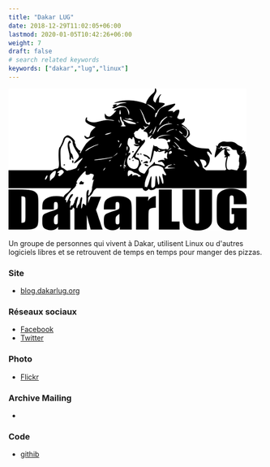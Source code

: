 ```yaml
---
title: "Dakar LUG"
date: 2018-12-29T11:02:05+06:00
lastmod: 2020-01-05T10:42:26+06:00
weight: 7
draft: false
# search related keywords
keywords: ["dakar","lug","linux"]
---
```


![Logo](logo.png "logo")

Un groupe de personnes qui vivent à Dakar, utilisent Linux ou d'autres logiciels libres et se retrouvent de temps en temps pour manger des pizzas.

### Site

- [blog.dakarlug.org](https://dakarlug.github.io)

### Réseaux sociaux

- [Facebook](https://www.facebook.com/dakarlug)
- [Twitter](https://twitter.com/dakarlug)

### Photo

- [Flickr](https://www.flickr.com/groups/dakarlug/)

### Archive Mailing

- [](https://www.mail-archive.com/libre@dakarlug.org/)

### Code

- [githib](https://github.com/Dakarlug)
